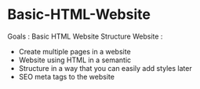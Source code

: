 # Basic-HTML-Website
Goals : Basic HTML Website
Structure Website :
- Create multiple pages in a website
- Website using HTML in a semantic
- Structure in a way that you can easily add styles later
- SEO meta tags to the website
